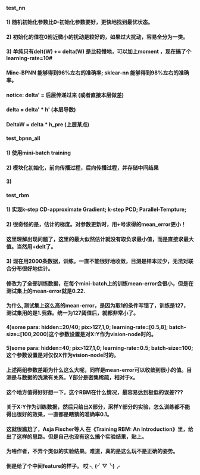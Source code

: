 #### test_nn
#### 1) 随机初始化参数比0-初始化参数要好，更快地找到最优状态。
#### 2) 初始化的值在0附近微小的扰动是较好的，如果过大扰动，容易全分为一类。
#### 3) 单纯只有delt(W) += delta(W) 是比较慢地，可以加上moment ，现在搞了个learning-rate=10#
#### Mine-BPNN 能够得到96%左右的准确率; sklear-nn 能够得到98%左右的准确率。

#### notice: delta' = 后层传递过来  (或者直接本层做差)
####         delta  = delta' * h'   (本层导数)
####         DeltaW = delta * h_pre (上层某点)

#### test_bpnn_all
#### 1) 使用mini-batch training 
#### 2) 模块化初始化，前向传播过程，后向传播过程，并存储中间结果 
#### 3) 



#### test_rbm
#### 1) 实现k-step CD-approximate Gradient; k-step PCD; Parallel-Tempture;
#### 2) 很奇怪的是，估计的梯度。对参数更新时，用+号求得的mean_error更小！
####    这里理解出现问题了，这里的最大似然估计就没有取负求最小值，而是直接求最大值。当然用+delt了。
#### 3) 现在用2000条数据，训练。一直不能很好地收敛，目测是样本过少，无法对联合分布很好地估计。
####    修改为了全部训练数据，在每个mini-batch上的训练mean-error会很小，但是在测试集上的mean-error就是0.22.
####    为什么,测试集上这么高的mean-error，是因为取1的条件写错了，训练是127，测试集用的是1.我靠。统一为127阈值后，就都非常小了。
#### 4)some para: hidden=20/40; pix>127,1,0; learning-rate=[0.5,8]; batch-size=[100,2000]这个参数设置是对X:Y作为vision-node时的。
#### 5)some para: hidden=40;    pix>127,1,0; learning-rate=0.5;     batch-size=100; 这个参数设置是对仅仅X作为vision-node时的。
####   上述两组参数差距为什么这么大呢，同样是mean-error可以收敛到很小的值。目测是与数据的洗漱有关系，Y部分是密集稀疏，相对于x。
####   这个地方值得好好想一下，这个RBM在什么情况，最容易达到极低的误差???


#### 关于X:Y作为训练数据，然后只给出X部分，采样Y部分的实验，怎么训练都不能得出很好的效果，一直都是瞎猜的准确率0.1。
#### 这就很尴尬了，Asja Fischer等人 在《Training RBM: An Introduction》里，给出了这样的思路。但是自己也没有这么搞个实验结果，贴上。
#### 为啥作者，不弄个类似的实验结果。难道，真的是这么玩不是正确的姿势。
#### 倒是给了个中间feature的样子。 哎 ╮(╯▽╰)╭

